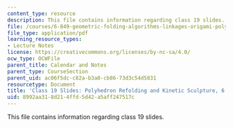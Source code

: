 ```yaml
---
content_type: resource
description: This file contains information regarding class 19 slides.
file: /courses/6-849-geometric-folding-algorithms-linkages-origami-polyhedra-fall-2012/8992aa318d214ffd5d42a5aff247517c_MIT6_849F12_slidesC19.pdf
file_type: application/pdf
learning_resource_types:
- Lecture Notes
license: https://creativecommons.org/licenses/by-nc-sa/4.0/
ocw_type: OCWFile
parent_title: Calendar and Notes
parent_type: CourseSection
parent_uid: ac06f5dc-c82a-b3a0-cb86-73d3c54d5831
resourcetype: Document
title: 'Class 19 Slides: Polyhedron Refolding and Kinetic Sculpture, 6.849 Fall 2012'
uid: 8992aa31-8d21-4ffd-5d42-a5aff247517c
---
```

This file contains information regarding class 19 slides.